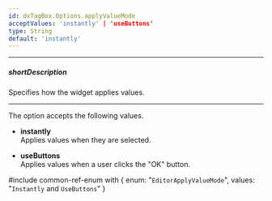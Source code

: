 ```yaml
---
id: dxTagBox.Options.applyValueMode
acceptValues: 'instantly' | 'useButtons'
type: String
default: 'instantly'
---
```

---
##### shortDescription
Specifies how the widget applies values.

---
The option accepts the following values.

- **instantly**  
 Applies values when they are selected.

- **useButtons**  
 Applies values when a user clicks the "OK" button.

#include common-ref-enum with {
    enum: "`EditorApplyValueMode`",
    values: "`Instantly` and `UseButtons`"
}